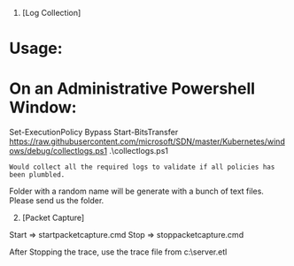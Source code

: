 1. [Log Collection]

Usage:
======
On an Administrative Powershell Window:
=======================================

Set-ExecutionPolicy Bypass
Start-BitsTransfer https://raw.githubusercontent.com/microsoft/SDN/master/Kubernetes/windows/debug/collectlogs.ps1
.\collectlogs.ps1 

	Would collect all the required logs to validate if all policies has been plumbled.
	
Folder with a random name will be generate with a bunch of text files. Please send us the folder.

2. [Packet Capture]

Start => startpacketcapture.cmd
Stop  => stoppacketcapture.cmd

After Stopping the trace, use the trace file from c:\server.etl
